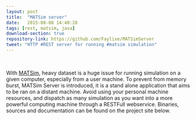 ```yaml
---
layout: post
title:  "MATSim server"
date:   2015-08-08 14:40:28
tags: [rest, matsim, java]
download-section: true
repository-link: https://github.com/Faylixe/MATSimServer
tweet: "HTTP #REST server for running #matsim simulation"
---
```


<br>

With [MATSim](http://www.matsim.org), heavy dataset is a huge issue for running
simulation on a given computer, especially from a user machine. To prevent from
memory burst, MATSim Server is introduced, it is a stand alone application that
aims to be ran on a distant machine. Avoid using your personal machine resources,
and dispatch as many simulation as you want into a more powerful computing
machine through a RESTFull webservice. Binaries, sources and documentation can
be found on the project site below.

